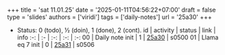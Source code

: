 +++
title = 'sat 11.01.25'
date = '2025-01-11T04:56:22+07:00'
draft = false
type = 'slides'
authors = ['viridi']
tags = ['daily-notes']
url = '25a30'
+++
<!-- more -->

+ Status: 0 (todo), &half; (doin), 1 (done), 2 (cont).
id | activity | status | link | info
:-: | :- | :-: | :-: | :-:
00 | Daily note init | 1 | [25a30](/rusn/25a30) | s0500
01 | Llama eq 7 init | 0 | [25a31](/rusn/25a31) | s0506
